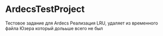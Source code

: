 # ArdecsTestProject
Тестовое задание для Ardecs
Реализация LRU, удаляет из временного файла Юзера который долььше всего не был
